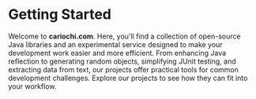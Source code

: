 # Getting Started

Welcome to **cariochi.com**. Here, you'll find a collection of open-source Java libraries and an experimental service designed to make your development work easier and more efficient. From enhancing Java reflection to generating random objects, simplifying JUnit testing, and extracting data from text, our projects offer practical tools for common development challenges. Explore our projects to see how they can fit into your workflow.

